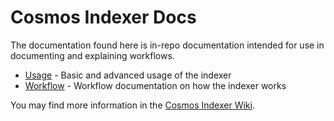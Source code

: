 # Cosmos Indexer Docs

The documentation found here is in-repo documentation intended for use in documenting and explaining workflows.

* [Usage](./usage/README.md) - Basic and advanced usage of the indexer
* [Workflow](./application-workflow/README.md) - Workflow documentation on how the indexer works

You may find more information in the [Cosmos Indexer Wiki](https://github.com/DefiantLabs/cosmos-indexer/wiki).
